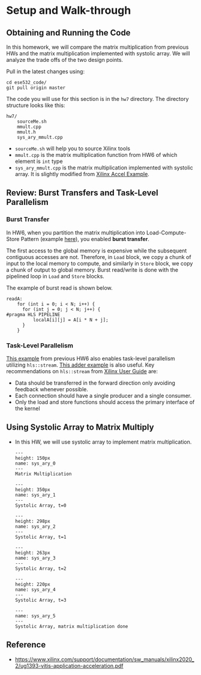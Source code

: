 # Setup and Walk-through

<style type="text/css">
    table { width: 100%; }
    th { background-color: #4CAF50;color: white;height:50px;text-align: center; }
    td {height:50px;text-align: center;}
    tr:nth-child(even) {background-color: #f2f2f2;}
</style>

## Obtaining and Running the Code
In this homework, we will compare the matrix multiplication from previous HWs and
the matrix multiplication implemented with systolic array.
We will analyze the trade offs of the two design points.

Pull in the latest changes using:
```
cd ese532_code/
git pull origin master
```
The code you will use for this section
is in the `hw7` directory. The directory structure looks like this:
```
hw7/
    sourceMe.sh
    mmult.cpp
    mmult.h
    sys_ary_mmult.cpp
```
- `sourceMe.sh` will help you to source Xilinx tools
- `mmult.cpp` is the matrix multiplication function from HW6
  of which element is `int` type
- `sys_ary_mmult.cpp` is the matrix multiplication implemented
  with systolic array. It is slightly modified from 
  [Xilinx Accel Example](https://github.com/Xilinx/Vitis_Accel_Examples/tree/master/cpp_kernels/systolic_array).

## Review: Burst Transfers and Task-Level Parallelism
### Burst Transfer
In HW6, when you partition the matrix multiplication into
Load-Compute-Store Pattern
(example [here](https://github.com/Xilinx/Vitis-In-Depth-Tutorial/blob/master/Runtime_and_System_Optimization/Design_Tutorials/01-host-code-opt/reference-files/srcKernel/pass.cpp)), you enabled
**burst transfer**.

The first access to the global memory is expensive while the
subsequent contiguous accesses are not. Therefore,
in `Load` block, we copy a chunk of input to the local memory to compute,
and similarly in `Store` block, we copy a chunk of output to global memory.
Burst read/write is done with the pipelined loop in `Load` and `Store` blocks.

The example of burst read is shown below.
```
readA:
    for (int i = 0; i < N; i++) {
      for (int j = 0; j < N; j++) {
#pragma HLS PIPELINE
    	  localA[i][j] = A[i * N + j];
      }
    }
```
<!-- 
In this HW, we will analyze how the processor
core communicates with an accelerator. We tell you some
specific things to experiment with, but you should do some reading from:
- This HW is highly related to [Xilinx Runtime (XRT) and Vitis System Optimization Tutorials](https://xilinx.github.io/Vitis-Tutorials/2020-2/docs/Runtime_and_System_Optimization/README.html)
- Chapter 6, 7, 19, 20 of [UG1393](https://www.xilinx.com/support/documentation/sw_manuals/xilinx2020_2/ug1393-vitis-application-acceleration.pdf)
- [Programming for Vitis HLS](https://www.xilinx.com/html_docs/xilinx2020_2/vitis_doc/vitis_hls_coding_styles.html)
 -->


### Task-Level Parallelism
[This example](https://github.com/Xilinx/Vitis-In-Depth-Tutorial/blob/master/Runtime_and_System_Optimization/Design_Tutorials/01-host-code-opt/reference-files/srcKernel/pass.cpp)
from previous HW6 also enables task-level parallelism utilizing `hls::stream`.
[This adder example](https://github.com/Xilinx/Vitis_Accel_Examples/blob/master/cpp_kernels/dataflow_stream/src/adder.cpp)
is also useful.
Key recommendations on `hls::stream` from 
[Xilinx User Guide](https://www.xilinx.com/support/documentation/sw_manuals/xilinx2020_2/ug1393-vitis-application-acceleration.pdf)
are:
- Data should be transferred in the forward direction only
  avoiding feedback whenever possible.
- Each connection should have a single producer and a 
  single consumer.
- Only the load and store functions should access 
  the primary interface of the kernel

## Using Systolic Array to Matrix Multiply
- In this HW, we will use systolic array to implement matrix multiplication.
    ```{figure} images/sys_ary_0.png
    ---
    height: 150px
    name: sys_ary_0
    ---
    Matrix Multiplication
    ```
    ```{figure} images/sys_ary_1.png
    ---
    height: 350px
    name: sys_ary_1
    ---
    Systolic Array, t=0
    ```
    ```{figure} images/sys_ary_2.png
    ---
    height: 298px
    name: sys_ary_2
    ---
    Systolic Array, t=1
    ```
    ```{figure} images/sys_ary_3.png
    ---
    height: 263px
    name: sys_ary_3
    ---
    Systolic Array, t=2
    ```
    ```{figure} images/sys_ary_4.png
    ---
    height: 220px
    name: sys_ary_4
    ---
    Systolic Array, t=3
    ```
    ```{figure} images/sys_ary_5.png
    ---
    name: sys_ary_5
    ---
    Systolic Array, matrix multiplication done
    ```


## Reference
- <https://www.xilinx.com/support/documentation/sw_manuals/xilinx2020_2/ug1393-vitis-application-acceleration.pdf>
